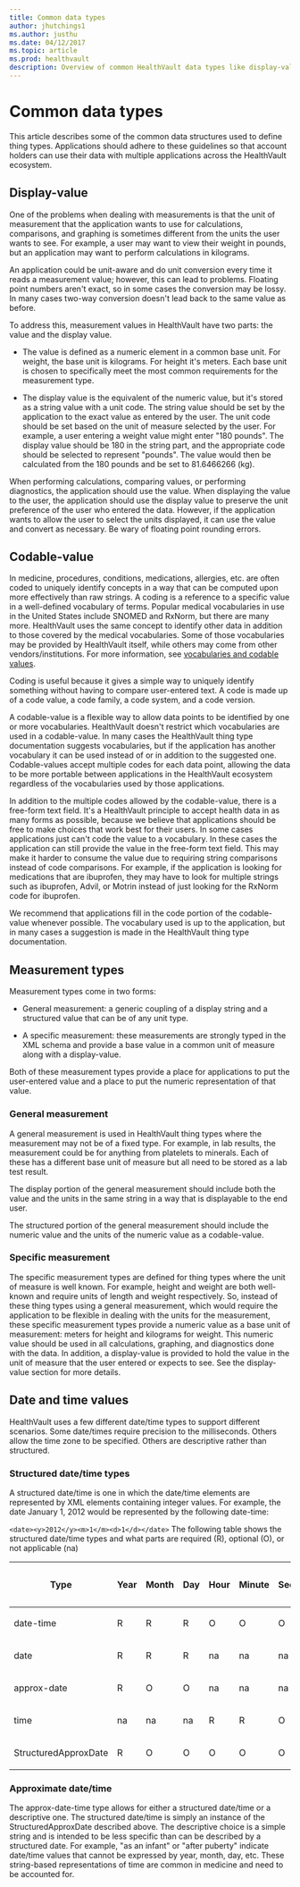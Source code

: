 ```yaml
---
title: Common data types
author: jhutchings1
ms.author: justhu
ms.date: 04/12/2017
ms.topic: article
ms.prod: healthvault
description: Overview of common HealthVault data types like display-value, codable-value, and date time values
---
```



Common data types
=================

This article describes some of the common data structures used to define thing types. Applications should adhere to these guidelines so that account holders can use their data with multiple applications across the HealthVault ecosystem.

Display-value
-------------

One of the problems when dealing with measurements is that the unit of measurement that the application wants to use for calculations, comparisons, and graphing is sometimes different from the units the user wants to see. For example, a user may want to view their weight in pounds, but an application may want to perform calculations in kilograms.

An application could be unit-aware and do unit conversion every time it reads a measurement value; however, this can lead to problems. Floating point numbers aren't exact, so in some cases the conversion may be lossy. In many cases two-way conversion doesn't lead back to the same value as before.

To address this, measurement values in HealthVault have two parts: the value and the display value.

-   The value is defined as a numeric element in a common base unit. For weight, the base unit is kilograms. For height it's meters. Each base unit is chosen to specifically meet the most common requirements for the measurement type.

-   The display value is the equivalent of the numeric value, but it's stored as a string value with a unit code. The string value should be set by the application to the exact value as entered by the user. The unit code should be set based on the unit of measure selected by the user. For example, a user entering a weight value might enter "180 pounds". The display value should be 180 in the string part, and the appropriate code should be selected to represent "pounds". The value would then be calculated from the 180 pounds and be set to 81.6466266 (kg).

When performing calculations, comparing values, or performing diagnostics, the application should use the value. When displaying the value to the user, the application should use the display value to preserve the unit preference of the user who entered the data. However, if the application wants to allow the user to select the units displayed, it can use the value and convert as necessary. Be wary of floating point rounding errors.

Codable-value
-------------

In medicine, procedures, conditions, medications, allergies, etc. are often coded to uniquely identify concepts in a way that can be computed upon more effectively than raw strings. A coding is a reference to a specific value in a well-defined vocabulary of terms. Popular medical vocabularies in use in the United States include SNOMED and RxNorm, but there are many more. HealthVault uses the same concept to identify other data in addition to those covered by the medical vocabularies. Some of those vocabularies may be provided by HealthVault itself, while others may come from other vendors/institutions. For more information, see <a href="vocabularies-and-codable-values.md" id="PageContent_14095_2">vocabularies and codable values</a>.

Coding is useful because it gives a simple way to uniquely identify something without having to compare user-entered text. A code is made up of a code value, a code family, a code system, and a code version.

A codable-value is a flexible way to allow data points to be identified by one or more vocabularies. HealthVault doesn't restrict which vocabularies are used in a codable-value. In many cases the HealthVault thing type documentation suggests vocabularies, but if the application has another vocabulary it can be used instead of or in addition to the suggested one. Codable-values accept multiple codes for each data point, allowing the data to be more portable between applications in the HealthVault ecosystem regardless of the vocabularies used by those applications.

In addition to the multiple codes allowed by the codable-value, there is a free-form text field. It's a HealthVault principle to accept health data in as many forms as possible, because we believe that applications should be free to make choices that work best for their users. In some cases applications just can't code the value to a vocabulary. In these cases the application can still provide the value in the free-form text field. This may make it harder to consume the value due to requiring string comparisons instead of code comparisons. For example, if the application is looking for medications that are ibuprofen, they may have to look for multiple strings such as <span class="literalValue">ibuprofen</span>, <span class="literalValue">Advil</span>, or <span class="literalValue">Motrin</span> instead of just looking for the RxNorm code for ibuprofen.

We recommend that applications fill in the code portion of the codable-value whenever possible. The vocabulary used is up to the application, but in many cases a suggestion is made in the HealthVault thing type documentation.

Measurement types
-----------------

Measurement types come in two forms:

-   General measurement: a generic coupling of a display string and a structured value that can be of any unit type.

-   A specific measurement: these measurements are strongly typed in the XML schema and provide a base value in a common unit of measure along with a display-value.

Both of these measurement types provide a place for applications to put the user-entered value and a place to put the numeric representation of that value.

### General measurement

A general measurement is used in HealthVault thing types where the measurement may not be of a fixed type. For example, in lab results, the measurement could be for anything from platelets to minerals. Each of these has a different base unit of measure but all need to be stored as a lab test result.

The display portion of the general measurement should include both the value and the units in the same string in a way that is displayable to the end user.

The structured portion of the general measurement should include the numeric value and the units of the numeric value as a codable-value.

### Specific measurement

The specific measurement types are defined for thing types where the unit of measure is well known. For example, height and weight are both well-known and require units of length and weight respectively. So, instead of these thing types using a general measurement, which would require the application to be flexible in dealing with the units for the measurement, these specific measurement types provide a numeric value as a base unit of measurement: meters for height and kilograms for weight. This numeric value should be used in all calculations, graphing, and diagnostics done with the data. In addition, a display-value is provided to hold the value in the unit of measure that the user entered or expects to see. See the display-value section for more details.

Date and time values
--------------------

HealthVault uses a few different date/time types to support different scenarios. Some date/times require precision to the milliseconds. Others allow the time zone to be specified. Others are descriptive rather than structured.

### Structured date/time types

A structured date/time is one in which the date/time elements are represented by XML elements containing integer values. For example, the date January 1, 2012 would be represented by the following date-time:

`<date><y>2012</y><m>1</m><d>1</d></date>`
The following table shows the structured date/time types and what parts are required (R), optional (O), or not applicable (na)

<table style="width:100%;">
<colgroup>
<col width="11%" />
<col width="11%" />
<col width="11%" />
<col width="11%" />
<col width="11%" />
<col width="11%" />
<col width="11%" />
<col width="11%" />
<col width="11%" />
</colgroup>
<thead>
<tr class="header">
<th><p>Type</p></th>
<th><p>Year</p></th>
<th><p>Month</p></th>
<th><p>Day</p></th>
<th><p>Hour</p></th>
<th><p>Minute</p></th>
<th><p>Second</p></th>
<th><p>Millisecond</p></th>
<th><p>Time zone</p></th>
</tr>
</thead>
<tbody>
<tr class="odd">
<td><p>date-time</p></td>
<td><p>R</p></td>
<td><p>R</p></td>
<td><p>R</p></td>
<td><p>O</p></td>
<td><p>O</p></td>
<td><p>O</p></td>
<td><p>O</p></td>
<td><p>O</p></td>
</tr>
<tr class="even">
<td><p>date</p></td>
<td><p>R</p></td>
<td><p>R</p></td>
<td><p>R</p></td>
<td><p>na</p></td>
<td><p>na</p></td>
<td><p>na</p></td>
<td><p>na</p></td>
<td><p>na</p></td>
</tr>
<tr class="odd">
<td><p>approx-date</p></td>
<td><p>R</p></td>
<td><p>O</p></td>
<td><p>O</p></td>
<td><p>na</p></td>
<td><p>na</p></td>
<td><p>na</p></td>
<td><p>na</p></td>
<td><p>na</p></td>
</tr>
<tr class="even">
<td><p>time</p></td>
<td><p>na</p></td>
<td><p>na</p></td>
<td><p>na</p></td>
<td><p>R</p></td>
<td><p>R</p></td>
<td><p>O</p></td>
<td><p>O</p></td>
<td><p>na</p></td>
</tr>
<tr class="odd">
<td><p>StructuredApproxDate</p></td>
<td><p>R</p></td>
<td><p>O</p></td>
<td><p>O</p></td>
<td><p>O</p></td>
<td><p>O</p></td>
<td><p>O</p></td>
<td><p>O</p></td>
<td><p>O</p></td>
</tr>
</tbody>
</table>

### Approximate date/time

The approx-date-time type allows for either a structured date/time or a descriptive one. The structured date/time is simply an instance of the StructuredApproxDate described above. The descriptive choice is a simple string and is intended to be less specific than can be described by a structured date. For example, "as an infant" or "after puberty" indicate date/time values that cannot be expressed by year, month, day, etc. These string-based representations of time are common in medicine and need to be accounted for.
